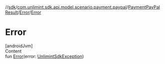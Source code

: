 //[sdk](../../../../index.md)/[com.unlimint.sdk.api.model.scenario.payment.paypal](../../index.md)/[PaymentPayPalResult](../index.md)/[Error](index.md)/[Error](-error.md)



# Error  
[androidJvm]  
Content  
fun [Error](-error.md)(error: [UnlimintSdkException](../../../com.unlimint.sdk.api.exceptions/-unlimint-sdk-exception/index.md))  



